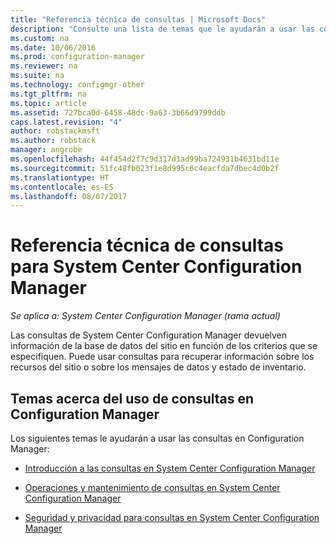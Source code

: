 ```yaml
---
title: "Referencia técnica de consultas | Microsoft Docs"
description: "Consulte una lista de temas que le ayudarán a usar las consultas para recuperar información sobre los recursos del sitio."
ms.custom: na
ms.date: 10/06/2016
ms.prod: configuration-manager
ms.reviewer: na
ms.suite: na
ms.technology: configmgr-other
ms.tgt_pltfrm: na
ms.topic: article
ms.assetid: 727bca0d-6458-48dc-9a63-3b66d9799ddb
caps.latest.revision: "4"
author: robstackmsft
ms.author: robstack
manager: angrobe
ms.openlocfilehash: 44f454d2f7c9d317d1ad99ba724931b4631bd11e
ms.sourcegitcommit: 51fc48fb023f1e8d995c6c4eacfda7dbec4d0b2f
ms.translationtype: HT
ms.contentlocale: es-ES
ms.lasthandoff: 08/07/2017
---
```

# <a name="queries-technical-reference-for-system-center-configuration-manager"></a>Referencia técnica de consultas para System Center Configuration Manager

*Se aplica a: System Center Configuration Manager (rama actual)*

Las consultas de System Center Configuration Manager devuelven información de la base de datos del sitio en función de los criterios que se especifiquen. Puede usar consultas para recuperar información sobre los recursos del sitio o sobre los mensajes de datos y estado de inventario.  

## <a name="topics-about-using-queries-in-configuration-manager"></a>Temas acerca del uso de consultas en Configuration Manager  
 Los siguientes temas le ayudarán a usar las consultas en Configuration Manager:  

-   [Introducción a las consultas en System Center Configuration Manager](../../../core/servers/manage/introduction-to-queries.md)  

-   [Operaciones y mantenimiento de consultas en System Center Configuration Manager](../../../core/servers/manage/operations-and-maintenance-for-queries.md)  

-   [Seguridad y privacidad para consultas en System Center Configuration Manager](../../../core/servers/manage/security-and-privacy-for-queries.md)  
